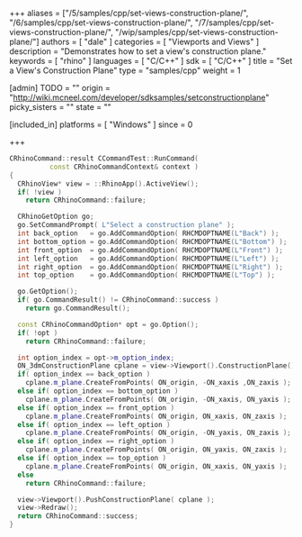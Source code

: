 +++
aliases = ["/5/samples/cpp/set-views-construction-plane/", "/6/samples/cpp/set-views-construction-plane/", "/7/samples/cpp/set-views-construction-plane/", "/wip/samples/cpp/set-views-construction-plane/"]
authors = [ "dale" ]
categories = [ "Viewports and Views" ]
description = "Demonstrates how to set a view's construction plane."
keywords = [ "rhino" ]
languages = [ "C/C++" ]
sdk = [ "C/C++" ]
title = "Set a View's Construction Plane"
type = "samples/cpp"
weight = 1

[admin]
TODO = ""
origin = "http://wiki.mcneel.com/developer/sdksamples/setconstructionplane"
picky_sisters = ""
state = ""

[included_in]
platforms = [ "Windows" ]
since = 0

+++

```cpp
CRhinoCommand::result CCommandTest::RunCommand(
          const CRhinoCommandContext& context )
{
  CRhinoView* view = ::RhinoApp().ActiveView();
  if( !view )
    return CRhinoCommand::failure;

  CRhinoGetOption go;
  go.SetCommandPrompt( L"Select a construction plane" );
  int back_option   = go.AddCommandOption( RHCMDOPTNAME(L"Back") );
  int bottom_option = go.AddCommandOption( RHCMDOPTNAME(L"Bottom") );
  int front_option  = go.AddCommandOption( RHCMDOPTNAME(L"Front") );
  int left_option   = go.AddCommandOption( RHCMDOPTNAME(L"Left") );
  int right_option  = go.AddCommandOption( RHCMDOPTNAME(L"Right") );
  int top_option    = go.AddCommandOption( RHCMDOPTNAME(L"Top") );

  go.GetOption();
  if( go.CommandResult() != CRhinoCommand::success )
    return go.CommandResult();

  const CRhinoCommandOption* opt = go.Option();
  if( !opt )
    return CRhinoCommand::failure;

  int option_index = opt->m_option_index;
  ON_3dmConstructionPlane cplane = view->Viewport().ConstructionPlane();
  if( option_index == back_option )
    cplane.m_plane.CreateFromPoints( ON_origin, -ON_xaxis ,ON_zaxis );
  else if( option_index == bottom_option )
    cplane.m_plane.CreateFromPoints( ON_origin, -ON_xaxis, ON_yaxis );
  else if( option_index == front_option )
    cplane.m_plane.CreateFromPoints( ON_origin, ON_xaxis, ON_zaxis );
  else if( option_index == left_option )
    cplane.m_plane.CreateFromPoints( ON_origin, -ON_yaxis, ON_zaxis );
  else if( option_index == right_option )
    cplane.m_plane.CreateFromPoints( ON_origin, ON_yaxis, ON_zaxis );
  else if( option_index == top_option )
    cplane.m_plane.CreateFromPoints( ON_origin, ON_xaxis, ON_yaxis );
  else
    return CRhinoCommand::failure;

  view->Viewport().PushConstructionPlane( cplane );
  view->Redraw();
  return CRhinoCommand::success;
}
```
